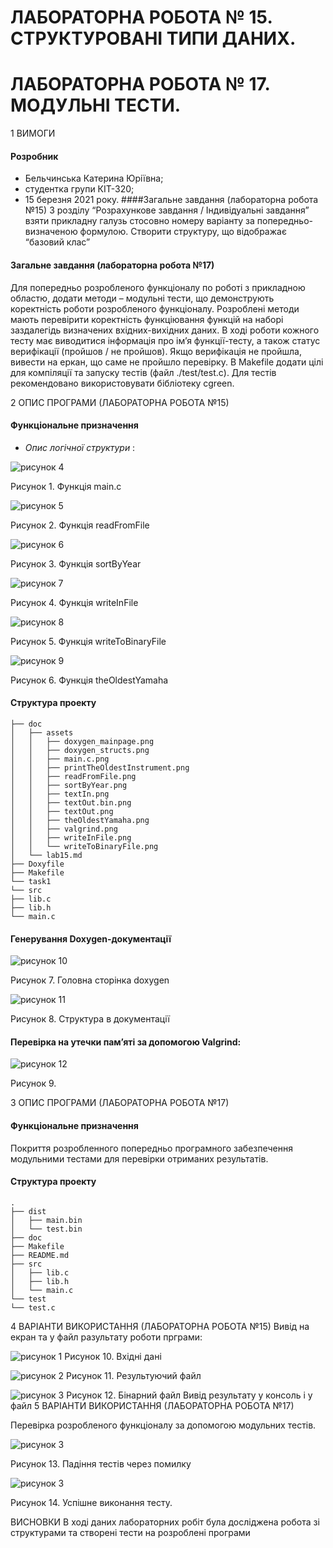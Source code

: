 # ЛАБОРАТОРНА РОБОТА № 15. СТРУКТУРОВАНІ ТИПИ ДАНИХ.
# ЛАБОРАТОРНА РОБОТА № 17. МОДУЛЬНІ ТЕСТИ.

1 ВИМОГИ
#### Розробник 
* Бельчинська Катерина Юріївна;
* студентка групи КІТ-320;
* 15 березня 2021 року. 
####Загальне завдання (лабораторна робота №15)
  З розділу “Розрахункове завдання / Індивідуальні завдання” взяти прикладну галузь стосовно номеру варіанту за попередньо-визначеною формулою. Створити структуру, що відображає “базовий клас”
#### Загальне завдання (лабораторна робота №17)
  Для попередньо розробленого функціоналу по роботі з прикладною областю, додати методи – модульні тести, що демонструють коректність роботи розробленого функціоналу. Розроблені методи мають перевірити коректність функціювання функцій на наборі заздалегідь визначених вхідних-вихідних даних. В ході роботи кожного тесту має виводитися інформація про ім’я функції-тесту, а також статус верифікації (пройшов / не пройшов). Якщо верифікація не пройшла, вивести на еркан, що саме не пройшло перевірку. В Makefile додати цілі для компіляції та запуску тестів (файл ./test/test.c). Для тестів рекомендовано використовувати бібліотеку cgreen.

2 ОПИС ПРОГРАМИ (ЛАБОРАТОРНА РОБОТА №15)
#### Функціональне призначення
* *Опис логічної структури* :


![рисунок 4](assets/main.c.png)


Рисунок 1. Функція main.c

![рисунок 5](assets/readFromFile.png)

Рисунок 2. Функція readFromFile

![рисунок 6](assets/sortByYear.png)

Рисунок 3. Функція sortByYear

![рисунок 7](assets/writeInFile.png)

Рисунок 4. Функція writeInFile

![рисунок 8](assets/writeToBinaryFile.png)

Рисунок 5. Функція writeToBinaryFile

![рисунок 9](assets/theOldestYamaha.png)

Рисунок 6. Функція theOldestYamaha

#### Структура проекту

```.
├── doc
│   ├── assets
│   │   ├── doxygen_mainpage.png
│   │   ├── doxygen_structs.png
│   │   ├── main.c.png
│   │   ├── printTheOldestInstrument.png
│   │   ├── readFromFile.png
│   │   ├── sortByYear.png
│   │   ├── textIn.png
│   │   ├── textOut.bin.png
│   │   ├── textOut.png
│   │   ├── theOldestYamaha.png
│   │   ├── valgrind.png
│   │   ├── writeInFile.png
│   │   └── writeToBinaryFile.png
│   └── lab15.md
├── Doxyfile
├── Makefile
└── task1
└── src
├── lib.c
├── lib.h
└── main.c

```
#### Генерування Doxygen-документації

![рисунок 10](assets/doxygen_mainpage.png)

Рисунок 7. Головна сторінка doxygen

![рисунок 11](assets/doxygen_structs.png)

Рисунок 8. Структура в документації
#### Перевірка на утечки памʼяті за допомогою Valgrind:

![рисунок 12](assets/valgrind.png)

Рисунок 9.

3 ОПИС ПРОГРАМИ (ЛАБОРАТОРНА РОБОТА №17)
#### Функціональне призначення
Покриття розробленного попередньо програмного забезпечення модульними тестами для перевірки отриманих результатів.

#### Структура проекту
````
.
├── dist
│   ├── main.bin
│   └── test.bin
├── doc
├── Makefile
├── README.md
├── src
│   ├── lib.c
│   ├── lib.h
│   └── main.c
└── test
└── test.c
````


4 ВАРІАНТИ ВИКОРИСТАННЯ (ЛАБОРАТОРНА РОБОТА №15)
Вивід на екран та у файл разультату роботи прграми:

![рисунок 1](assets/textIn.png)
Рисунок 10. Вхідні дані

![рисунок 2](assets/textOut.png)
Рисунок 11. Результуючий файл

![рисунок 3](assets/textOut.bin.png)
Рисунок 12. Бінарний файл
Вивід результату у консоль і у файл
5 ВАРІАНТИ ВИКОРИСТАННЯ (ЛАБОРАТОРНА РОБОТА №17)

Перевірка розробленого функціоналу за допомогою модульних тестів.

![рисунок 3](assets/failed_test.png)

Рисунок 13. Падіння тестів через помилку

![рисунок 3](assets/succeed_test.png)

Рисунок 14. Успішне виконання тесту.

ВИСНОВКИ
В ході даних лабораторних робіт була досліджена робота зі структурами та створені тести на розроблені програми

